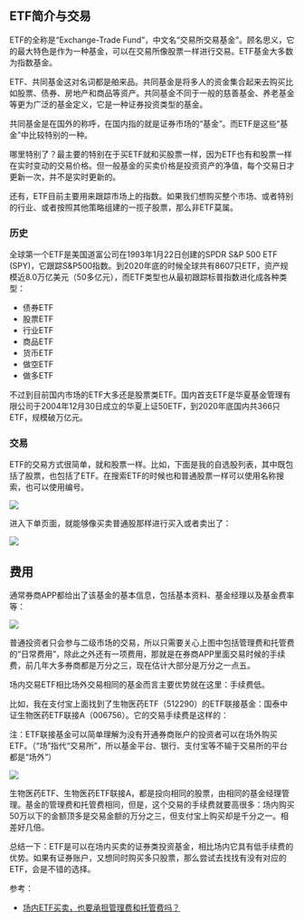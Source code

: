 ## ETF简介与交易

ETF的全称是“Exchange-Trade Fund”，中文名“交易所交易基金”。顾名思义，它的最大特色是作为一种基金，可以在交易所像股票一样进行交易。ETF基金大多数为指数基金。

ETF、共同基金这对名词都是舶来品。共同基金是将多人的资金集合起来去购买比如股票、债券、房地产和商品等资产。共同基金不同于一般的慈善基金、养老基金等更为广泛的基金定义，它是一种证券投资类型的基金。

共同基金是在国外的称呼，在国内指的就是证券市场的“基金”。而ETF是这些“基金”中比较特别的一种。

哪里特别了？最主要的特别在于买ETF就和买股票一样，因为ETF也有和股票一样在实时变动的交易价格。但一般基金的买卖价格是投资资产的净值，每个交易日才更新一次，并不是实时更新的。

还有，ETF目前主要用来跟踪市场上的指数。如果我们想购买整个市场、或者特别的行业、或者按照其他策略组建的一揽子股票，那么非ETF莫属。

### 历史

全球第一个ETF是美国道富公司在1993年1月22日创建的SPDR S&P 500 ETF (SPY)，它跟踪S&P500指数。到2020年底的时候全球共有8607只ETF，资产规模近8.0万亿美元（50多亿元），而ETF类型也从最初跟踪标普指数进化成各种类型：

- 债券ETF
- 股票ETF
- 行业ETF
- 商品ETF
- 货币ETF
- 做空ETF
- 做多ETF

不过到目前国内市场的ETF大多还是股票类ETF。国内首支ETF是华夏基金管理有限公司于2004年12月30日成立的华夏上证50ETF，到2020年底国内共366只ETF，规模破万亿元。

### 交易

ETF的交易方式很简单，就和股票一样。比如，下面是我的自选股列表，其中既包括了股票，也包括了ETF。在搜索ETF的时候也和普通股票一样可以使用名称搜索，也可以使用编号。

![](./ZiXuan.jpg)

进入下单页面，就能够像买卖普通股那样进行买入或者卖出了：

![](./Buy2.jpg)


## 费用

通常券商APP都给出了该基金的基本信息，包括基本资料、基金经理以及基金费率等：

![](./FundInfo2.jpg)

普通投资者只会参与二级市场的交易，所以只需要关心上图中包括管理费和托管费的“日常费用”，除此之外还有一项费用，那就是在券商APP里面交易时候的手续费，前几年大多券商都是万分之三，现在估计大部分是万分之一点五。

场内交易ETF相比场外交易相同的基金而言主要优势就在这里：手续费低。

比如，我在支付宝上面找到了生物医药ETF（512290）的ETF联接基金：国泰中证生物医药ETF联接A（006756）。它的交易手续费是这样的：

注：ETF联接基金可以简单理解为没有开通券商账户的投资者可以在场外购买ETF。（“场”指代“交易所”，所以基金平台、银行、支付宝等不输于交易所的平台都是“场外”）

![](./ZhiFuBao-TradeFee.png)

生物医药ETF、生物医药ETF联接A，都是投向相同的股票，由相同的基金经理管理。基金的管理费和托管费相同，但是，这个交易的手续费就要高很多：场内购买50万以下的金额顶多是交易金额的万分之三，但支付宝上购买却是千分之一。相差好几倍。

总结一下：ETF是可以在场内买卖的证券类投资基金，相比场内它具有低手续费的优势。如果有证券账户，又想同时购买多只股票，那么尝试去找找有没有对应的ETF，会是不错的选择。


参考：

- [场内ETF买卖，也要承担管理费和托管费吗？](https://www.zhihu.com/question/59660135)
